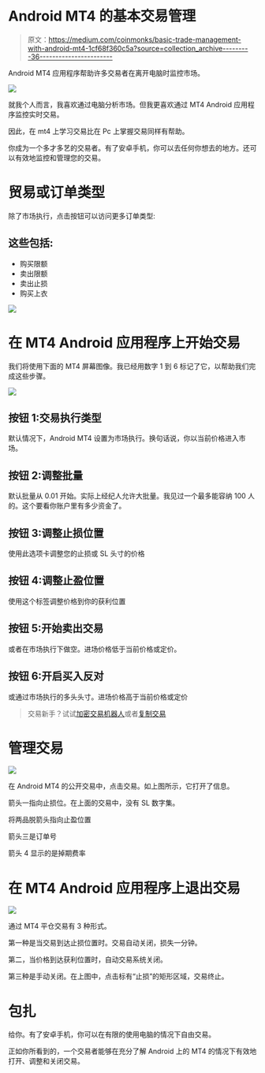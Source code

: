 # Android MT4 的基本交易管理

> 原文：<https://medium.com/coinmonks/basic-trade-management-with-android-mt4-1cf68f360c5a?source=collection_archive---------36----------------------->

Android MT4 应用程序帮助许多交易者在离开电脑时监控市场。

![](img/ccb1bcd2860b62a0073f16b9dbee0080.png)

就我个人而言，我喜欢通过电脑分析市场。但我更喜欢通过 MT4 Android 应用程序监控实时交易。

因此，在 mt4 上学习交易比在 Pc 上掌握交易同样有帮助。

你成为一个多才多艺的交易者。有了安卓手机，你可以去任何你想去的地方。还可以有效地监控和管理您的交易。

# 贸易或订单类型

除了市场执行，点击按钮可以访问更多订单类型:

## 这些包括:

*   购买限额
*   卖出限额
*   卖出止损
*   购买上衣

![](img/e4b8e5540285029f3cb3c81bfae3cbb8.png)

# 在 MT4 Android 应用程序上开始交易

我们将使用下面的 MT4 屏幕图像。我已经用数字 1 到 6 标记了它，以帮助我们完成这些步骤。

![](img/defef84834c5eaab523f523a0eb99f9d.png)

## 按钮 1:交易执行类型

默认情况下，Android MT4 设置为市场执行。换句话说，你以当前价格进入市场。

## 按钮 2:调整批量

默认批量从 0.01 开始。实际上经纪人允许大批量。我见过一个最多能容纳 100 人的。这个要看你账户里有多少资金了。

## 按钮 3:调整止损位置

使用此选项卡调整您的止损或 SL 头寸的价格

## 按钮 4:调整止盈位置

使用这个标签调整价格到你的获利位置

## 按钮 5:开始卖出交易

或者在市场执行下做空。进场价格低于当前价格或定价。

## 按钮 6:开启买入反对

或通过市场执行的多头头寸。进场价格高于当前价格或定价

> 交易新手？试试[加密交易机器人](/coinmonks/crypto-trading-bot-c2ffce8acb2a)或者[复制交易](/coinmonks/top-10-crypto-copy-trading-platforms-for-beginners-d0c37c7d698c)

# 管理交易

![](img/d92202db5e88d62d8e14b41fae3f6b29.png)

在 Android MT4 的公开交易中，点击交易。如上图所示，它打开了信息。

箭头一指向止损位。在上面的交易中，没有 SL 数字集。

将两品脱箭头指向止盈位置

箭头三是订单号

箭头 4 显示的是掉期费率

# 在 MT4 Android 应用程序上退出交易

![](img/85b798803cbb6305f48a60187d31772c.png)

通过 MT4 平仓交易有 3 种形式。

第一种是当交易到达止损位置时。交易自动关闭，损失一分钟。

第二，当价格到达获利位置时，自动交易系统关闭。

第三种是手动关闭。在上图中，点击标有“止损”的矩形区域，交易终止。

# 包扎

给你。有了安卓手机，你可以在有限的使用电脑的情况下自由交易。

正如你所看到的，一个交易者能够在充分了解 Android 上的 MT4 的情况下有效地打开、调整和关闭交易。